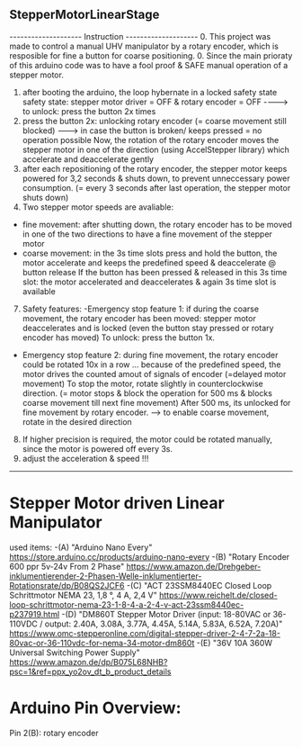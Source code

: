 ## StepperMotorLinearStage
-------------------- Instruction --------------------
0. This project was made to control a manual UHV manipulator by a rotary encoder, which is resposible for fine a button for coarse positioning. 
0. Since the main prioraty of this arduino code was to have a fool proof & SAFE manual operation of a stepper motor.
1. after booting the arduino, the loop hybernate in a locked safety state
   safety state: stepper motor driver = OFF & rotary encoder = OFF   ----> to unlock: press the button 2x times
3. press the button 2x: unlocking rotary encoder (= coarse movement still blocked) ---> in case the button is broken/ keeps pressed = no operation possible
   Now, the rotation of the rotary encoder moves the stepper motor in one of the direction (using AccelStepper library) which accelerate and deaccelerate gently
4. after each repositioning of the rotary encoder, the stepper motor keeps powered for 3,2 seconds & shuts down, to prevent unneccessary power consumption.
   (= every 3 seconds after last operation, the stepper motor shuts down)
5. Two stepper motor speeds are avaliable:
  - fine movement: after shutting down, the rotary encoder has to be moved in one of the two directions to have a fine movement of the stepper motor
  - coarse movement: in the 3s time slots press and hold the button, the motor accelerate and keeps the predefined speed & deaccelerate @ button release
    If the button has been pressed & released in this 3s time slot: the motor accelerated and deaccelerates & again 3s time slot is available
7. Safety features:
  -Emergency stop feature 1: if during the coarse movement, the rotary encoder has been moved: stepper motor deaccelerates and is locked (even the button stay pressed or rotary encoder has moved)
   To unlock: press the button 1x.
  - Emergency stop feature 2: during fine movement, the rotary encoder could be rotated 10x in a row ... because of the predefined speed, the motor drives the counted amout of signals of encoder (=delayed motor movement)
    To stop the motor, rotate slightly in counterclockwise direction. (= motor stops & block the operation for 500 ms & blocks coarse movement till next fine movement)
    After 500 ms, its unlocked for fine movement by rotary encoder. --> to enable coarse movement, rotate in the desired direction
8.  If higher precision is required, the motor could be rotated manually, since the motor is powered off every 3s. 
9. adjust the acceleration & speed !!!
------------------------------------------------------

# Stepper Motor driven Linear Manipulator

used items:
-(A) "Arduino Nano Every"
https://store.arduino.cc/products/arduino-nano-every
-(B)  "Rotary Encoder 600 ppr 5v-24v From 2 Phase"
https://www.amazon.de/Drehgeber-inklumentierender-2-Phasen-Welle-inklumentierter-Rotationsrate/dp/B08QS2JCF6
-(C)  "ACT 23SSM8440EC Closed Loop Schrittmotor NEMA 23, 1,8 °, 4 A, 2,4 V"
https://www.reichelt.de/closed-loop-schrittmotor-nema-23-1-8-4-a-2-4-v-act-23ssm8440ec-p237919.html
-(D) "DM860T Stepper Motor Driver (input: 18-80VAC or 36-110VDC / output: 2.40A, 3.08A, 3.77A, 4.45A, 5.14A, 5.83A, 6.52A, 7.20A)"
https://www.omc-stepperonline.com/digital-stepper-driver-2-4-7-2a-18-80vac-or-36-110vdc-for-nema-34-motor-dm860t
-(E)  "36V 10A 360W Universal Switching Power Supply"
https://www.amazon.de/dp/B075L68NHB?psc=1&ref=ppx_yo2ov_dt_b_product_details

# Arduino Pin Overview:

Pin 2(B): rotary encoder 

   
